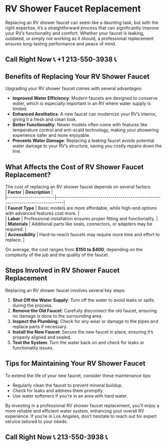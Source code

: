 # RV Shower Faucet Replacement  

Replacing an RV shower faucet can seem like a daunting task, but with the right expertise, it’s a straightforward process that can significantly improve your RV’s functionality and comfort. Whether your faucet is leaking, outdated, or simply not working as it should, a professional replacement ensures long-lasting performance and peace of mind.  

## Call Right Now 📞 +1 213-550-3938 📞

## Benefits of Replacing Your RV Shower Faucet  

Upgrading your RV shower faucet comes with several advantages:  
- **Improved Water Efficiency**: Modern faucets are designed to conserve water, which is especially important in an RV where water supply is limited.  
- **Enhanced Aesthetics**: A new faucet can modernize your RV’s interior, giving it a fresh and clean look.  
- **Better Functionality**: Newer models often come with features like temperature control and anti-scald technology, making your showering experience safer and more enjoyable.  
- **Prevents Water Damage**: Replacing a leaking faucet avoids potential water damage to your RV’s structure, saving you costly repairs down the line.  

## What Affects the Cost of RV Shower Faucet Replacement?  

The cost of replacing an RV shower faucet depends on several factors:  
| **Factor**            | **Description**                                                                 |  
|------------------------|---------------------------------------------------------------------------------|  
| **Faucet Type**        | Basic models are more affordable, while high-end options with advanced features cost more. |  
| **Labor**              | Professional installation ensures proper fitting and functionality.             |  
| **Materials**          | Additional parts like seals, connectors, or adapters may be required.          |  
| **Accessibility**      | Hard-to-reach faucets may require more time and effort to replace.              |  

On average, the cost ranges from **$150 to $400**, depending on the complexity of the job and the quality of the faucet.  

## Steps Involved in RV Shower Faucet Replacement  

Replacing an RV shower faucet involves several key steps:  
1. **Shut Off the Water Supply**: Turn off the water to avoid leaks or spills during the process.  
2. **Remove the Old Faucet**: Carefully disconnect the old faucet, ensuring no damage is done to the surrounding area.  
3. **Inspect the Plumbing**: Check for any wear or damage to the pipes and replace parts if necessary.  
4. **Install the New Faucet**: Secure the new faucet in place, ensuring it’s properly aligned and sealed.  
5. **Test the System**: Turn the water back on and check for leaks or functionality issues.  

## Tips for Maintaining Your RV Shower Faucet  

To extend the life of your new faucet, consider these maintenance tips:  
- Regularly clean the faucet to prevent mineral buildup.  
- Check for leaks and address them promptly.  
- Use water softeners if you’re in an area with hard water.  

By investing in a professional RV shower faucet replacement, you’ll enjoy a more reliable and efficient water system, enhancing your overall RV experience. If you’re in Los Angeles, don’t hesitate to reach out for expert service tailored to your needs.
## Call Right Now 📞 213-550-3938 📞